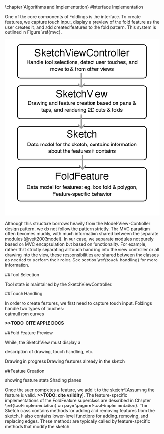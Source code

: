 \chapter{Algorithms and Implementation}
#Interface Implementation

One of the core components of Foldlings is the interface.  To create features, we capture touch input, display a preview of the fold feature as the user creates it, and add created features to the fold pattern.  This system is outlined in Figure \ref{mvc}.

![Relationship between interface classes: a SketchViewController manages a SketchView that contains a Sketch that contains FoldFeatures. \label{mvc}](figures/40_Tech_Interface_Implementation/sketchview-descendents-thesis-figure.png)

Although this structure borrows heavily from the Model-View-Controller design pattern, we do not follow the pattern strictly.  The MVC paradigm often becomes muddy, with much information shared between the separate modules (@veit2003model).  In our case, we separate modules not purely based on MVC encapsulation but based on functionality.  For example, rather that strictly separating all touch handling into the view controller or all drawing into the view, these responsibilities are shared between the classes as needed to perform their roles.  See section \ref{touch-handling} for more information.  

##Tool Selection

Tool state is maintained by the SketchViewController.  

##Touch Handling

In order to create features, we first need to capture touch input.  Foldings handle two types of touches:  
catmull rom curves

**>>TODO: CITE APPLE DOCS**



##Fold Feature Preview

While, the SketchView must display a 

description of drawing, touch handling, etc.

Drawing in progress
Drawing features already in the sketch

##Feature Creation

showing feature state
Shading planes

Once the suer completes a feature, we add it to the sketch^[Assuming the feature is valid. **>>TODO: cite validity**].  The feature-specific implementations of the FoldFeature superclass are described in Chapter \ref{tool-implementation} on page \pageref{tool-implementation}.  The Sketch class contains methods for adding and removing features from the sketch.  It also contains lower-level functions for adding, removing, and replacing edges.  These methods are typically called by feature-specific methods that modify the sketch.


